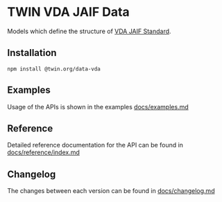 # TWIN VDA JAIF Data

Models which define the structure of [VDA JAIF Standard](https://www.vda.de/).

## Installation

```shell
npm install @twin.org/data-vda
```

## Examples

Usage of the APIs is shown in the examples [docs/examples.md](docs/examples.md)

## Reference

Detailed reference documentation for the API can be found in [docs/reference/index.md](docs/reference/index.md)

## Changelog

The changes between each version can be found in [docs/changelog.md](docs/changelog.md)
